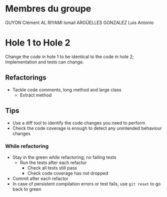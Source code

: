 # Membres du groupe 
GUYON Clément
AL RIYAMI Ismail
ARGÜELLES GONZALEZ Luis Antonio

# Hole 1 to Hole 2

Change the code in hole 1 to be identical to the code in hole 2; implementation and tests can change.

## Refactorings

- Tackle code comments, long method and large class
  - Extract method

## Tips

- Use a diff tool to identify the code changes you need to perform
- Check the code coverage is enough to detect any unintended behaviour changes

### While refactoring

- Stay in the green while refactoring; no failing tests
  - Run the tests after each refactor
    - Check all tests still pass
    - Check code coverage has not dropped
- Commit after each refactor
- In case of persistent compilation errors or test fails, use `git reset` to go back to green

